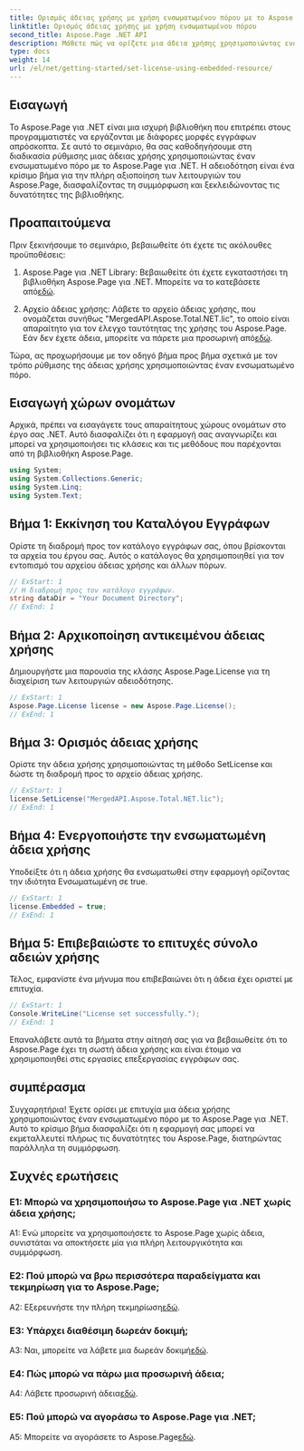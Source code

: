 ```yaml
---
title: Ορισμός άδειας χρήσης με χρήση ενσωματωμένου πόρου με το Aspose.Page για .NET
linktitle: Ορισμός άδειας χρήσης με χρήση ενσωματωμένου πόρου
second_title: Aspose.Page .NET API
description: Μάθετε πώς να ορίζετε μια άδεια χρήσης χρησιμοποιώντας ενσωματωμένους πόρους με το Aspose.Page για .NET. Διασφαλίστε τη συμμόρφωση και ξεκλειδώστε το πλήρες δυναμικό της επεξεργασίας εγγράφων.
type: docs
weight: 14
url: /el/net/getting-started/set-license-using-embedded-resource/
---
```

## Εισαγωγή

Το Aspose.Page για .NET είναι μια ισχυρή βιβλιοθήκη που επιτρέπει στους προγραμματιστές να εργάζονται με διάφορες μορφές εγγράφων απρόσκοπτα. Σε αυτό το σεμινάριο, θα σας καθοδηγήσουμε στη διαδικασία ρύθμισης μιας άδειας χρήσης χρησιμοποιώντας έναν ενσωματωμένο πόρο με το Aspose.Page για .NET. Η αδειοδότηση είναι ένα κρίσιμο βήμα για την πλήρη αξιοποίηση των λειτουργιών του Aspose.Page, διασφαλίζοντας τη συμμόρφωση και ξεκλειδώνοντας τις δυνατότητες της βιβλιοθήκης.

## Προαπαιτούμενα

Πριν ξεκινήσουμε το σεμινάριο, βεβαιωθείτε ότι έχετε τις ακόλουθες προϋποθέσεις:

1. Aspose.Page για .NET Library: Βεβαιωθείτε ότι έχετε εγκαταστήσει τη βιβλιοθήκη Aspose.Page για .NET. Μπορείτε να το κατεβάσετε από[εδώ](https://releases.aspose.com/page/net/).

2.  Αρχείο άδειας χρήσης: Λάβετε το αρχείο άδειας χρήσης, που ονομάζεται συνήθως "MergedAPI.Aspose.Total.NET.lic", το οποίο είναι απαραίτητο για τον έλεγχο ταυτότητας της χρήσης του Aspose.Page. Εάν δεν έχετε άδεια, μπορείτε να πάρετε μια προσωρινή από[εδώ](https://purchase.aspose.com/temporary-license/).

Τώρα, ας προχωρήσουμε με τον οδηγό βήμα προς βήμα σχετικά με τον τρόπο ρύθμισης της άδειας χρήσης χρησιμοποιώντας έναν ενσωματωμένο πόρο.

## Εισαγωγή χώρων ονομάτων

Αρχικά, πρέπει να εισαγάγετε τους απαραίτητους χώρους ονομάτων στο έργο σας .NET. Αυτό διασφαλίζει ότι η εφαρμογή σας αναγνωρίζει και μπορεί να χρησιμοποιήσει τις κλάσεις και τις μεθόδους που παρέχονται από τη βιβλιοθήκη Aspose.Page.

```csharp
using System;
using System.Collections.Generic;
using System.Linq;
using System.Text;
```

## Βήμα 1: Εκκίνηση του Καταλόγου Εγγράφων

Ορίστε τη διαδρομή προς τον κατάλογο εγγράφων σας, όπου βρίσκονται τα αρχεία του έργου σας. Αυτός ο κατάλογος θα χρησιμοποιηθεί για τον εντοπισμό του αρχείου άδειας χρήσης και άλλων πόρων.

```csharp
// ExStart: 1
// Η διαδρομή προς τον κατάλογο εγγράφων.
string dataDir = "Your Document Directory";
// ExEnd: 1
```

## Βήμα 2: Αρχικοποίηση αντικειμένου άδειας χρήσης

Δημιουργήστε μια παρουσία της κλάσης Aspose.Page.License για τη διαχείριση των λειτουργιών αδειοδότησης.

```csharp
// ExStart: 1
Aspose.Page.License license = new Aspose.Page.License();
// ExEnd: 1
```

## Βήμα 3: Ορισμός άδειας χρήσης

Ορίστε την άδεια χρήσης χρησιμοποιώντας τη μέθοδο SetLicense και δώστε τη διαδρομή προς το αρχείο άδειας χρήσης.

```csharp
// ExStart: 1
license.SetLicense("MergedAPI.Aspose.Total.NET.lic");
// ExEnd: 1
```

## Βήμα 4: Ενεργοποιήστε την ενσωματωμένη άδεια χρήσης

Υποδείξτε ότι η άδεια χρήσης θα ενσωματωθεί στην εφαρμογή ορίζοντας την ιδιότητα Ενσωματωμένη σε true.

```csharp
// ExStart: 1
license.Embedded = true;
// ExEnd: 1
```

## Βήμα 5: Επιβεβαιώστε το επιτυχές σύνολο αδειών χρήσης

Τέλος, εμφανίστε ένα μήνυμα που επιβεβαιώνει ότι η άδεια έχει οριστεί με επιτυχία.

```csharp
// ExStart: 1
Console.WriteLine("License set successfully.");
// ExEnd: 1
```

Επαναλάβετε αυτά τα βήματα στην αίτησή σας για να βεβαιωθείτε ότι το Aspose.Page έχει τη σωστή άδεια χρήσης και είναι έτοιμο να χρησιμοποιηθεί στις εργασίες επεξεργασίας εγγράφων σας.

## συμπέρασμα

Συγχαρητήρια! Έχετε ορίσει με επιτυχία μια άδεια χρήσης χρησιμοποιώντας έναν ενσωματωμένο πόρο με το Aspose.Page για .NET. Αυτό το κρίσιμο βήμα διασφαλίζει ότι η εφαρμογή σας μπορεί να εκμεταλλευτεί πλήρως τις δυνατότητες του Aspose.Page, διατηρώντας παράλληλα τη συμμόρφωση.

## Συχνές ερωτήσεις

### Ε1: Μπορώ να χρησιμοποιήσω το Aspose.Page για .NET χωρίς άδεια χρήσης;

A1: Ενώ μπορείτε να χρησιμοποιήσετε το Aspose.Page χωρίς άδεια, συνιστάται να αποκτήσετε μία για πλήρη λειτουργικότητα και συμμόρφωση.

### Ε2: Πού μπορώ να βρω περισσότερα παραδείγματα και τεκμηρίωση για το Aspose.Page;

 A2: Εξερευνήστε την πλήρη τεκμηρίωση[εδώ](https://reference.aspose.com/page/net/).

### Ε3: Υπάρχει διαθέσιμη δωρεάν δοκιμή;

 A3: Ναι, μπορείτε να λάβετε μια δωρεάν δοκιμή[εδώ](https://releases.aspose.com/).

### Ε4: Πώς μπορώ να πάρω μια προσωρινή άδεια;

 A4: Λάβετε προσωρινή άδεια[εδώ](https://purchase.aspose.com/temporary-license/).

### Ε5: Πού μπορώ να αγοράσω το Aspose.Page για .NET;

 A5: Μπορείτε να αγοράσετε το Aspose.Page[εδώ](https://purchase.aspose.com/buy).